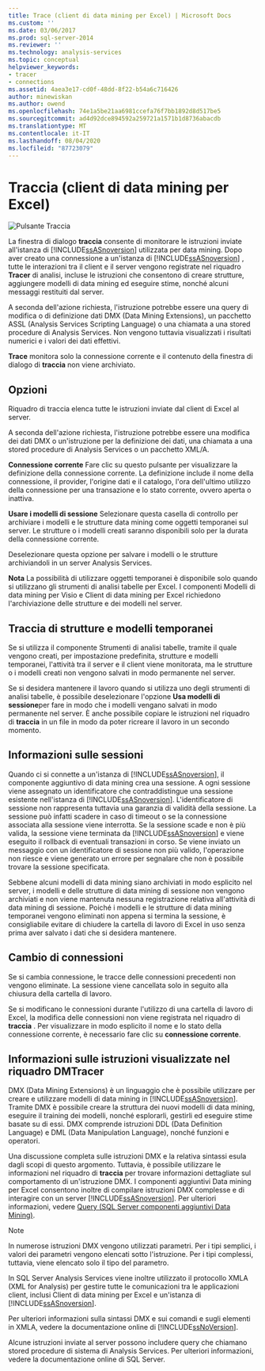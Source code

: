```yaml
---
title: Trace (client di data mining per Excel) | Microsoft Docs
ms.custom: ''
ms.date: 03/06/2017
ms.prod: sql-server-2014
ms.reviewer: ''
ms.technology: analysis-services
ms.topic: conceptual
helpviewer_keywords:
- tracer
- connections
ms.assetid: 4aea3e17-cd0f-48dd-8f22-b54a6c716426
author: minewiskan
ms.author: owend
ms.openlocfilehash: 74e1a5be21aa6981ccefa76f7bb1892d8d517be5
ms.sourcegitcommit: ad4d92dce894592a259721a1571b1d8736abacdb
ms.translationtype: MT
ms.contentlocale: it-IT
ms.lasthandoff: 08/04/2020
ms.locfileid: "87723079"
---
```

# <a name="trace-data-mining-client-for-excel"></a>Traccia (client di data mining per Excel)
  ![Pulsante Traccia](media/misc-trace.gif "Pulsante Traccia")

 La finestra di dialogo **traccia** consente di monitorare le istruzioni inviate all'istanza di [!INCLUDE[ssASnoversion](../includes/ssasnoversion-md.md)] utilizzata per data mining. Dopo aver creato una connessione a un'istanza di [!INCLUDE[ssASnoversion](../includes/ssasnoversion-md.md)] , tutte le interazioni tra il client e il server vengono registrate nel riquadro **Tracer** di analisi, incluse le istruzioni che consentono di creare strutture, aggiungere modelli di data mining ed eseguire stime, nonché alcuni messaggi restituiti dal server.

 A seconda dell'azione richiesta, l'istruzione potrebbe essere una query di modifica o di definizione dati DMX (Data Mining Extensions), un pacchetto ASSL (Analysis Services Scripting Language) o una chiamata a una stored procedure di Analysis Services. Non vengono tuttavia visualizzati i risultati numerici e i valori dei dati effettivi.

 **Trace** monitora solo la connessione corrente e il contenuto della finestra di dialogo di **traccia** non viene archiviato.

## <a name="options"></a>Opzioni
 Riquadro di traccia elenca tutte le istruzioni inviate dal client di Excel al server.

 A seconda dell'azione richiesta, l'istruzione potrebbe essere una modifica dei dati DMX o un'istruzione per la definizione dei dati, una chiamata a una stored procedure di Analysis Services o un pacchetto XML/A.

 **Connessione corrente** Fare clic su questo pulsante per visualizzare la definizione della connessione corrente. La definizione include il nome della connessione, il provider, l'origine dati e il catalogo, l'ora dell'ultimo utilizzo della connessione per una transazione e lo stato corrente, ovvero aperta o inattiva.

 **Usare i modelli di sessione** Selezionare questa casella di controllo per archiviare i modelli e le strutture data mining come oggetti temporanei sul server. Le strutture o i modelli creati saranno disponibili solo per la durata della connessione corrente.

 Deselezionare questa opzione per salvare i modelli o le strutture archiviandoli in un server Analysis Services.

 **Nota** La possibilità di utilizzare oggetti temporanei è disponibile solo quando si utilizzano gli strumenti di analisi tabelle per Excel. I componenti Modelli di data mining per Visio e Client di data mining per Excel richiedono l'archiviazione delle strutture e dei modelli nel server.

## <a name="tracing-temporary-structures-and-models"></a>Traccia di strutture e modelli temporanei
 Se si utilizza il componente Strumenti di analisi tabelle, tramite il quale vengono creati, per impostazione predefinita, strutture e modelli temporanei, l'attività tra il server e il client viene monitorata, ma le strutture o i modelli creati non vengono salvati in modo permanente nel server.

 Se si desidera mantenere il lavoro quando si utilizza uno degli strumenti di analisi tabelle, è possibile deselezionare l'opzione **Usa modelli di sessione**per fare in modo che i modelli vengano salvati in modo permanente nel server. È anche possibile copiare le istruzioni nel riquadro di **traccia** in un file in modo da poter ricreare il lavoro in un secondo momento.

## <a name="understanding-sessions"></a>Informazioni sulle sessioni
 Quando ci si connette a un'istanza di [!INCLUDE[ssASnoversion](../includes/ssasnoversion-md.md)], il componente aggiuntivo di data mining crea una sessione. A ogni sessione viene assegnato un identificatore che contraddistingue una sessione esistente nell'istanza di [!INCLUDE[ssASnoversion](../includes/ssasnoversion-md.md)]. L'identificatore di sessione non rappresenta tuttavia una garanzia di validità della sessione. La sessione può infatti scadere in caso di timeout o se la connessione associata alla sessione viene interrotta. Se la sessione scade e non è più valida, la sessione viene terminata da [!INCLUDE[ssASnoversion](../includes/ssasnoversion-md.md)] e viene eseguito il rollback di eventuali transazioni in corso. Se viene inviato un messaggio con un identificatore di sessione non più valido, l'operazione non riesce e viene generato un errore per segnalare che non è possibile trovare la sessione specificata.

 Sebbene alcuni modelli di data mining siano archiviati in modo esplicito nel server, i modelli e delle strutture di data mining di sessione non vengono archiviati e non viene mantenuta nessuna registrazione relativa all'attività di data mining di sessione. Poiché i modelli e le strutture di data mining temporanei vengono eliminati non appena si termina la sessione, è consigliabile evitare di chiudere la cartella di lavoro di Excel in uso senza prima aver salvato i dati che si desidera mantenere.

## <a name="changing-connections"></a>Cambio di connessioni
 Se si cambia connessione, le tracce delle connessioni precedenti non vengono eliminate. La sessione viene cancellata solo in seguito alla chiusura della cartella di lavoro.

 Se si modificano le connessioni durante l'utilizzo di una cartella di lavoro di Excel, la modifica delle connessioni non viene registrata nel riquadro di **traccia** . Per visualizzare in modo esplicito il nome e lo stato della connessione corrente, è necessario fare clic su **connessione corrente**.

## <a name="understanding-statements-in-the-tracer"></a>Informazioni sulle istruzioni visualizzate nel riquadro DMTracer
 DMX (Data Mining Extensions) è un linguaggio che è possibile utilizzare per creare e utilizzare modelli di data mining in [!INCLUDE[ssASnoversion](../includes/ssasnoversion-md.md)]. Tramite DMX è possibile creare la struttura dei nuovi modelli di data mining, eseguire il training dei modelli, nonché esplorarli, gestirli ed eseguire stime basate su di essi. DMX comprende istruzioni DDL (Data Definition Language) e DML (Data Manipulation Language), nonché funzioni e operatori.

 Una discussione completa sulle istruzioni DMX e la relativa sintassi esula dagli scopi di questo argomento. Tuttavia, è possibile utilizzare le informazioni nel riquadro di **traccia** per trovare informazioni dettagliate sul comportamento di un'istruzione DMX. I componenti aggiuntivi Data mining per Excel consentono inoltre di compilare istruzioni DMX complesse e di interagire con un server [!INCLUDE[ssASnoversion](../includes/ssasnoversion-md.md)]. Per ulteriori informazioni, vedere [Query &#40;SQL Server componenti aggiuntivi Data Mining&#41;](query-sql-server-data-mining-add-ins.md).

> [!NOTE]
>  In numerose istruzioni DMX vengono utilizzati parametri. Per i tipi semplici, i valori dei parametri vengono elencati sotto l'istruzione. Per i tipi complessi, tuttavia, viene elencato solo il tipo del parametro.

 In SQL Server Analysis Services viene inoltre utilizzato il protocollo XMLA (XML for Analysis) per gestire tutte le comunicazioni tra le applicazioni client, inclusi Client di data mining per Excel e un'istanza di [!INCLUDE[ssASnoversion](../includes/ssasnoversion-md.md)].

 Per ulteriori informazioni sulla sintassi DMX e sui comandi e sugli elementi in XMLA, vedere la documentazione online di [!INCLUDE[ssNoVersion](../includes/ssnoversion-md.md)].

 Alcune istruzioni inviate al server possono includere query che chiamano stored procedure di sistema di Analysis Services. Per ulteriori informazioni, vedere la documentazione online di SQL Server.


